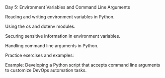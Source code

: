 Day 5: Environment Variables and Command Line Arguments

Reading and writing environment variables in Python.

Using the os and dotenv modules.

Securing sensitive information in environment variables.

Handling command line arguments in Python.

Practice exercises and examples:

Example: Developing a Python script that accepts command line arguments to customize DevOps automation tasks.
